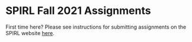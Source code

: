 # SPIRL Fall 2021 Assignments

First time here? Please see instructions for submitting assignments on the SPIRL website [here](https://cjtu.github.io/spirl/f21_assignments.html).
